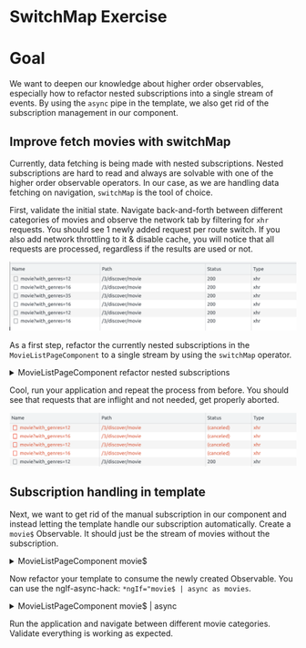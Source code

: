 # SwitchMap Exercise

# Goal

We want to deepen our knowledge about higher order observables, especially how to refactor nested subscriptions into a single stream of events.
By using the `async` pipe in the template, we also get rid of the subscription management in our component.


## Improve fetch movies with switchMap

Currently, data fetching is being made with nested subscriptions. Nested subscriptions are hard to read and always are solvable with one of the higher order observable operators.
In our case, as we are handling data fetching on navigation, `switchMap` is the tool of choice.

First, validate the initial state. Navigate back-and-forth between different categories of movies and observe the network tab by filtering for `xhr` requests.
You should see 1 newly added request per route switch. If you also add network throttling to it & disable cache, you will notice that all requests are processed, regardless
if the results are used or not.

![requests-not-cancelled.png](images%2Frequests-not-cancelled.png)

As a first step, refactor the currently nested subscriptions in the `MovieListPageComponent` to a single stream by using the `switchMap` operator.

<details>
  <summary>MovieListPageComponent refactor nested subscriptions</summary>

```ts

// movie-list-page.component.ts

 this.activatedRoute.params.pipe(
     switchMap(params => {
       if (params['category']) {
         return this.movieService.getMovieList(params['category']);
       } else {
         return this.movieService.getMoviesByGenre(params['id']);
       }
    })
 ).subscribe(movies => this.movies = movies);

```

</details>

Cool, run your application and repeat the process from before. You should see that requests that are inflight and not needed, get properly aborted.

![cancelled-requests.png](images%2Fcancelled-requests.png)

## Subscription handling in template

Next, we want to get rid of the manual subscription in our component and instead letting the template handle our subscription automatically.
Create a `movie$` Observable. It should just be the stream of movies without the subscription.

<details>
  <summary>MovieListPageComponent movie$</summary>

```ts

// movie-list-page.component.ts

movie$ = this.activatedRoute.params.pipe(
     switchMap(params => {
       if (params['category']) {
         return this.movieService.getMovieList(params['category']);
       } else {
         return this.movieService.getMoviesByGenre(params['id']);
       }
    })
 );

```

</details>

Now refactor your template to consume the newly created Observable. You can use the ngIf-async-hack: `*ngIf="movie$ | async as movies`.

<details>
  <summary>MovieListPageComponent movie$ | async</summary>

```html

<!-- movie-list-page.component.html -->

<ng-container *ngIf="movies$ | async as movies">
  
  <!-- The template code -->
  
</ng-container>

```

</details>

Run the application and navigate between different movie categories. Validate everything is working as expected.
